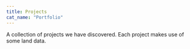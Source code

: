 ```yaml
---
title: Projects
cat_name: "Portfolio"
---
```


A collection of projects we have discovered. Each project makes use of some land data.
